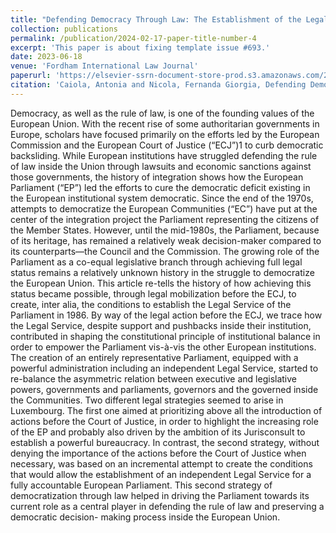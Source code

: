```yaml
---
title: "Defending Democracy Through Law: The Establishment of the Legal Service of the European Parliament"
collection: publications
permalink: /publication/2024-02-17-paper-title-number-4
excerpt: 'This paper is about fixing template issue #693.'
date: 2023-06-18
venue: 'Fordham International Law Journal'
paperurl: 'https://elsevier-ssrn-document-store-prod.s3.amazonaws.com/23/06/08/ssrn_id4473740_code680281.pdf?response-content-disposition=inline&X-Amz-Security-Token=IQoJb3JpZ2luX2VjENb%2F%2F%2F%2F%2F%2F%2F%2F%2F%2FwEaCXVzLWVhc3QtMSJGMEQCIEY%2FC76%2FbWrwLTC74LumJX%2BSzWh0JLVAb8c36mNaj%2FthAiAX%2Fmw6kl5SvzFLgXIp59mbsdgNECmcr7ry%2FtPD8dUeiyq%2BBQh%2FEAQaDDMwODQ3NTMwMTI1NyIMwNJiBgku66YqcLl4KpsFIndfWjbTDsSt6PgJ6grhj6BxB5sOo6FVCrWmvgYlKSwOoLhJDMbNjuQvEvEjthWgamREqYPGsJ0vFzJs7mQIEXNxfWMGctOYbfluDYlAlqfPCDflt6H%2FIMzIqrLzU2hHp1k53bW0gn2MPA3QW3XFlg7JIyTqkxAnL71gtkrgHaN11UvfK84cH7t0N%2B3ElaFuefUxM24fS80F28N8UHdURx4jJXvwLSWLkbrO5zhuyKGktVoJymnfMrRLXoZRiuQ7RPa8XMJhQ9pg9X%2BD%2BxUi1zXznhOpBqRKxchsrpHMgrgwfZjueePzaumOnRT3Sn74TzuqfsQp8xMq9TypA0WJ6Ak%2F1VR8ULK35T5mkO2aypeRANNz41enqbDotYdjQnDLxD6YLxSdSPW7yo01bFreCyXJAXRjbdOxiQR1t6NXwTvkQHIJ2a5rkUw053tpHd%2BygkW1JJhSq5SaZMplX3C7dWuw4iyDvsrU676NddT0FJW1SDAqfLryHf5qWBXVbtCBX0PCxLYTs0kuaP1OcotLUZa0fJqaImz6op4Q%2Bt24pqtvMxYsQEJueJ62WrUfR9mDIkvKI5IQWDo3M3S%2BtGq1NJUXPeX6J2%2FJ%2BEHeStSAVMtJt5uFdQpIR2CtzmDMV732zycAApMwlZqsm%2BcoVxcXVywwKZ0Zj7pnDF3KpEdacnx%2F6gCOp2C7drGoo5R6B7SSP9w%2BNSP2sLpV3gKmEXU4qHdOUdkWwg2%2FP6loegUF4kiuleN2dpEoSPS%2B2eGQGfJv14zuhiGdHxpeALCp8BMHzEJTNlu0Q4FC%2FL%2Boj0%2BgnEYtjIH2A7TUjfGxrg2ItmPDsmIB%2BDs3QHDJMsfQXhp%2F1aJXEB6Mdk0td8OsDkirO1sPUT00BoH3EycFVzCugd2zBjqyAeAKSS%2Br4i3QBrIi7PrgCh1woLQ6IedvMd3z3PhzCuFyOODKn%2Bpx0X%2B7loc2oMJFM04GA%2BwdzMTsC0Pk9G6RQnCC7gWiQAUjFIVtUUYOByeo7Ktf0fGFSPdZPJJ%2Bja6IinQaVYtjExg3fS01g0ac5%2FpPOmDu5Kv3Sah0i8hgUw0WTvr%2BoEjEIQdkEI5R4UKR%2B4VqmplGuRp0n4L9xwHMPSVfy8BWYWG4T%2BHAMBL30ZUi2JA%3D&X-Amz-Algorithm=AWS4-HMAC-SHA256&X-Amz-Date=20240622T215217Z&X-Amz-SignedHeaders=host&X-Amz-Expires=300&X-Amz-Credential=ASIAUPUUPRWE6IN2OS7L%2F20240622%2Fus-east-1%2Fs3%2Faws4_request&X-Amz-Signature=f63f49d19d9b9b0203358d268e322d041f84c5f85ffa22bab8af79af4ce3457c'
citation: 'Caiola, Antonia and Nicola, Fernanda Giorgia, Defending Democracy Through Law: The Establishment of the Legal Service of the European Parliament (November 2022). 46 Fordham International Law Journal 1 (2022), Available at SSRN: https://ssrn.com/abstract=4473740.'
---
```


Democracy, as well as the rule of law, is one of the founding values of the European Union. With the recent rise of some authoritarian governments in Europe, scholars have focused primarily on the efforts led by the European Commission and the European Court of Justice (“ECJ”)1 to curb democratic backsliding. While European institutions have struggled defending the rule of law inside the Union through lawsuits and economic sanctions against those governments, the history of integration shows how the European Parliament (“EP”) led the efforts to cure the democratic deficit existing in the European institutional system democratic. Since the end of the 1970s, attempts to democratize the European Communities (“EC”) have put at the center of the integration project the Parliament representing the citizens of the Member States. However, until the mid-1980s, the Parliament, because of its heritage, has remained a relatively weak decision-maker compared to its counterparts—the Council and the Commission. The growing role of the Parliament as a co-equal legislative branch through achieving full legal status remains a relatively unknown history in the struggle to democratize the European Union. This article re-tells the history of how achieving this status became possible, through legal mobilization before the ECJ, to create, inter alia, the conditions to establish the Legal Service of the Parliament in 1986. By way of the legal action before the ECJ, we trace how the Legal Service, despite support and pushbacks inside their institution, contributed in shaping the constitutional principle of institutional balance in order to empower the Parliament vis-à-vis the other European institutions. The creation of an entirely representative Parliament, equipped with a powerful administration including an independent Legal Service, started to re-balance the asymmetric relation between executive and legislative powers, governments and parliaments, governors and the governed inside the Communities. Two different legal strategies seemed to arise in Luxembourg. The first one aimed at prioritizing above all the introduction of actions before the Court of Justice, in order to highlight the increasing role of the EP and probably also driven by the ambition of its Jurisconsult to establish a powerful bureaucracy. In contrast, the second strategy, without denying the importance of the actions before the Court of Justice when necessary, was based on an incremental attempt to create the conditions that would allow the establishment of an independent Legal Service for a fully accountable European Parliament. This second strategy of democratization through law helped in driving the Parliament towards its current role as a central player in defending the rule of law and preserving a democratic decision- making process inside the European Union.

